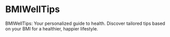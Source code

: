 # BMIWellTips
BMIWellTips: Your personalized guide to health. Discover tailored tips based on your BMI for a healthier, happier lifestyle.
